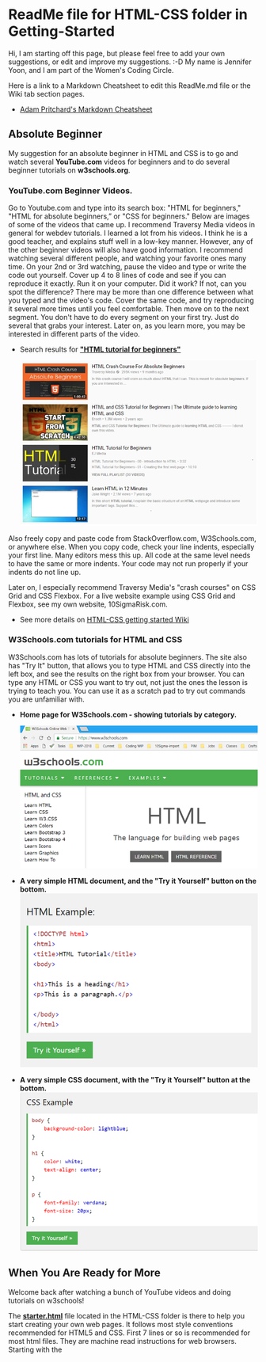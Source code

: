 
# ReadMe file for HTML-CSS folder in Getting-Started

Hi, I am starting off this page, but please feel free to add your own suggestions, or edit and improve my suggestions. :-D  My name is Jennifer Yoon, and I am part of the Women's Coding Circle.

Here is a link to a Markdown Cheatsheet to edit this ReadMe.md file or the Wiki tab section pages.
  * [Adam Pritchard's Markdown Cheatsheet](https://github.com/adam-p/markdown-here/wiki/Markdown-Cheatsheet#headers)

## Absolute Beginner

My suggestion for an absolute beginner in HTML and CSS is to go and watch several **YouTube.com** videos for beginners and to do several beginner tutorials on **w3schools.org**.

### YouTube.com Beginner Videos.

Go to Youtube.com and type into its search box: "HTML for beginners," "HTML for absolute beginners,” or "CSS for beginners." Below are images of some of the videos that came up.  I recommend Traversy Media videos in general for webdev tutorials.  I learned a lot from his videos.  I think he is a good teacher, and explains stuff well in a low-key manner.  However, any of the other beginner videos will also have good information.  I recommend watching several different people, and watching your favorite ones many time.  On your 2nd or 3rd watching, pause the video and type or write the code out yourself.  Cover up 4 to 8 lines of code and see if you can reproduce it exactly.  Run it on your computer.  Did it work?  If not, can you spot the difference?  There may be more than one difference between what you typed and the video's code.  Cover the same code, and try reproducing it several more times until you feel comfortable.  Then move on to the next segment.  You don't have to do every segment on your first try.  Just do several that grabs your interest.  Later on, as you learn more, you may be interested in different parts of the video.

  * Search results for [**"HTML tutorial for beginners"**](https://www.youtube.com/results?search_query=html+tutorial+for+beginners)

    ![alt text](https://github.com/WomensCodingCircle/getting-started/blob/master/HTML-CSS/HTML-youtube.png "html-youtube-img")

Also freely copy and paste code from StackOverflow.com, W3Schools.com, or anywhere else.  When you copy code, check your line indents, especially your first line.  Many editors mess this up.  All code at the same level needs to have the same or more indents.  Your code may not run properly if your indents do not line up.

Later on, I especially recommend Traversy Media's "crash courses" on CSS Grid and CSS Flexbox.  For a live website example using CSS Grid and Flexbox, see my own website, 10SigmaRisk.com. 
  * See more details on [HTML-CSS getting started Wiki](https://github.com/WomensCodingCircle/getting-started/wiki/HTML-CSS-getting-started-Wiki) 

### W3Schools.com tutorials for HTML and CSS

W3Schools.com has lots of tutorials for absolute beginners.  The site also has "Try It" button, that allows you to type HTML and CSS directly into the left box, and see the results on the right box from your browser.  You can type any HTML or CSS you want to try out, not just the ones the lesson is trying to teach you.  You can use it as a scratch pad to try out commands you are unfamiliar with.

  * **Home page for W3Schools.com - showing tutorials by category.**
  
    ![alt text](https://github.com/WomensCodingCircle/getting-started/blob/master/HTML-CSS/w3school-1.png "w3schools.com home image")

  * **A very simple HTML document, and the "Try it Yourself" button on the bottom.**
    ![alt text](https://github.com/WomensCodingCircle/getting-started/blob/master/HTML-CSS/w3school-2.png "w3schools HTML image")

  * **A very simple CSS document, with the "Try it Yourself" button at the bottom.**
    ![alt text](https://github.com/WomensCodingCircle/getting-started/blob/master/HTML-CSS/w3school-4.png "w3schools CSS image")

## When You Are Ready for More

Welcome back after watching a bunch of YouTube videos and doing tutorials on w3schools!

The [**starter.html**](starter.html) file located in the HTML-CSS folder is there to help you start creating your own web pages.  It follows most style conventions recommended for HTML5 and CSS. First 7 lines or so is recommended for most html files.  They are machine read instructions for web browsers.  Starting with the <title> tag, you can customize your content.  I have used the best coding styles I found for HTML and CSS.  Using a good coding style is especially important once you start working on larger projects with a team.  It also makes it much easier for you to fix your own code later on, say six months later, when you have no idea why you wrote the code in that way. ;-)
  
#### Coding Styles used
  * Line indent:  4 spaces, no tabs.  I find this easier to read.  But more people recommend 2 spaces than 4 spaces.  Both 4 and 2 spaces are preferred over tabs.  (Also for multi-line codes, I increase indent for 2nd to last lines.  About half of others seem to do this.  I find this easier for spotting errors.)
  * Naming convention:  Almost everyone seem to use all-lowercase-hyphen for names.
  * Blank lines or white space:  I use one or more blank lines to separate sections.  This is more important for longer files.
  * Comments:  /* css comments */  and &lt;!-- html section comments --&gt;   
    * You can also use extra *********** or ------------ to create visual blocks in addition to comment tags.  On longer CSS files, two stars for first line followed by a full line of stars is recommended. Certain editors use /** as auto-help or code documentation.  
      /** This is an example of a CSS block comment.  
      ****************************************************** */

More extensive coding styles info: 
  * [8 Best Practices for CSS Documentation](https://webdesign.tutsplus.com/articles/css-documentation-best-practices--cms-30139)

## More Resources

Looks like Charlotte Weaver has started a webdev learning group on the West Coast.  
  * See Charlotte's [HTML-CSS tutorials](https://github.com/WomensCodingCircle/HTML-CSS-West)

I have added my own working website, 10SigmaRisk.com, under the "Wiki" tab section (see top menu).
  * [Working Example Website](https://github.com/WomensCodingCircle/getting-started/wiki/HTML-CSS-getting-started-Wiki#working-example-website)

Udacity class on front-end web development
  * [Intro to HTML and CSS](https://www.udacity.com/course/intro-to-html-and-css--ud001)
  
Udacity class for beginners in GibHub collaboration  
  * [GitHub & Collaboration](https://www.udacity.com/course/github-collaboration--ud456)
  
#### End Notes

I hope you found some of the information here useful.  Please add you own thoughts and suggestions.  Please feel free to edit my notes with your improved suggestions. :-P  You can find the markdown cheatsheet link to help format this .md file at the top of this page.

-- Jennifer Yoon, May 10, 2018 --
